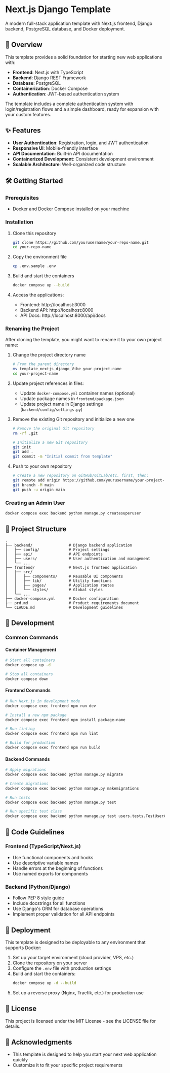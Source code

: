 # Next.js Django Template

A modern full-stack application template with Next.js frontend, Django backend, PostgreSQL database, and Docker deployment.

## 🚀 Overview

This template provides a solid foundation for starting new web applications with:

- **Frontend**: Next.js with TypeScript
- **Backend**: Django REST Framework
- **Database**: PostgreSQL
- **Containerization**: Docker Compose
- **Authentication**: JWT-based authentication system

The template includes a complete authentication system with login/registration flows and a simple dashboard, ready for expansion with your custom features.

## ✨ Features

- **User Authentication**: Registration, login, and JWT authentication
- **Responsive UI**: Mobile-friendly interface
- **API Documentation**: Built-in API documentation
- **Containerized Development**: Consistent development environment
- **Scalable Architecture**: Well-organized code structure

## 🛠️ Getting Started

### Prerequisites

- Docker and Docker Compose installed on your machine

### Installation

1. Clone this repository
   ```bash
   git clone https://github.com/yourusername/your-repo-name.git
   cd your-repo-name
   ```

2. Copy the environment file
   ```bash
   cp .env.sample .env
   ```

3. Build and start the containers
   ```bash
   docker compose up --build
   ```

4. Access the applications:
   - Frontend: http://localhost:3000
   - Backend API: http://localhost:8000
   - API Docs: http://localhost:8000/api/docs

### Renaming the Project

After cloning the template, you might want to rename it to your own project name:

1. Change the project directory name
   ```bash
   # From the parent directory
   mv template_nextjs_django_Vibe your-project-name
   cd your-project-name
   ```

2. Update project references in files:
   - Update `docker-compose.yml` container names (optional)
   - Update package names in `frontend/package.json`
   - Update project name in Django settings (`backend/config/settings.py`)

3. Remove the existing Git repository and initialize a new one
   ```bash
   # Remove the original Git repository
   rm -rf .git
   
   # Initialize a new Git repository
   git init
   git add .
   git commit -m "Initial commit from template"
   ```

4. Push to your own repository
   ```bash
   # Create a new repository on GitHub/GitLab/etc. first, then:
   git remote add origin https://github.com/yourusername/your-project-name.git
   git branch -M main
   git push -u origin main
   ```

### Creating an Admin User

```bash
docker compose exec backend python manage.py createsuperuser
```

## 📁 Project Structure

```
.
├── backend/                # Django backend application
│   ├── config/             # Project settings
│   ├── api/                # API endpoints
│   ├── users/              # User authentication and management
│   └── ...
├── frontend/               # Next.js frontend application
│   ├── src/
│   │   ├── components/     # Reusable UI components
│   │   ├── lib/            # Utility functions
│   │   ├── pages/          # Application routes
│   │   └── styles/         # Global styles
│   └── ...
├── docker-compose.yml      # Docker configuration
├── prd.md                  # Product requirements document
└── CLAUDE.md               # Development guidelines
```

## 🧰 Development

### Common Commands

#### Container Management
```bash
# Start all containers
docker compose up -d

# Stop all containers
docker compose down
```

#### Frontend Commands
```bash
# Run Next.js in development mode
docker compose exec frontend npm run dev

# Install a new npm package
docker compose exec frontend npm install package-name

# Run linting
docker compose exec frontend npm run lint

# Build for production
docker compose exec frontend npm run build
```

#### Backend Commands
```bash
# Apply migrations
docker compose exec backend python manage.py migrate

# Create migrations
docker compose exec backend python manage.py makemigrations

# Run tests
docker compose exec backend python manage.py test

# Run specific test class
docker compose exec backend python manage.py test users.tests.TestUserAuth
```

## 📝 Code Guidelines

### Frontend (TypeScript/Next.js)
- Use functional components and hooks
- Use descriptive variable names
- Handle errors at the beginning of functions
- Use named exports for components

### Backend (Python/Django)
- Follow PEP 8 style guide
- Include docstrings for all functions
- Use Django's ORM for database operations
- Implement proper validation for all API endpoints

## 🚢 Deployment

This template is designed to be deployable to any environment that supports Docker:

1. Set up your target environment (cloud provider, VPS, etc.)
2. Clone the repository on your server
3. Configure the `.env` file with production settings
4. Build and start the containers:
   ```bash
   docker compose up -d --build
   ```
5. Set up a reverse proxy (Nginx, Traefik, etc.) for production use

## 📄 License

This project is licensed under the MIT License - see the LICENSE file for details.

## 🙏 Acknowledgments

- This template is designed to help you start your next web application quickly
- Customize it to fit your specific project requirements